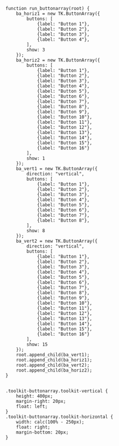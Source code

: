     function run_buttonarray(root) {
        ba_horiz1 = new TK.ButtonArray({
            buttons: [
                {label: "Button 1"},
                {label: "Button 2"},
                {label: "Button 3"},
                {label: "Button 4"},
            ],
            show: 3
        });
        ba_horiz2 = new TK.ButtonArray({
            buttons: [
                {label: "Button 1"},
                {label: "Button 2"},
                {label: "Button 3"},
                {label: "Button 4"},
                {label: "Button 5"},
                {label: "Button 6"},
                {label: "Button 7"},
                {label: "Button 8"},
                {label: "Button 9"},
                {label: "Button 10"},
                {label: "Button 11"},
                {label: "Button 12"},
                {label: "Button 13"},
                {label: "Button 14"},
                {label: "Button 15"},
                {label: "Button 16"}
            ],
            show: 1
        });
        ba_vert1 = new TK.ButtonArray({
            direction: "vertical",
            buttons: [
                {label: "Button 1"},
                {label: "Button 2"},
                {label: "Button 3"},
                {label: "Button 4"},
                {label: "Button 5"},
                {label: "Button 6"},
                {label: "Button 7"},
                {label: "Button 8"},
            ],
            show: 8
        });
        ba_vert2 = new TK.ButtonArray({
            direction: "vertical",
            buttons: [
                {label: "Button 1"},
                {label: "Button 2"},
                {label: "Button 3"},
                {label: "Button 4"},
                {label: "Button 5"},
                {label: "Button 6"},
                {label: "Button 7"},
                {label: "Button 8"},
                {label: "Button 9"},
                {label: "Button 10"},
                {label: "Button 11"},
                {label: "Button 12"},
                {label: "Button 13"},
                {label: "Button 14"},
                {label: "Button 15"},
                {label: "Button 16"}
            ],
            show: 15
        });
        root.append_child(ba_vert1);
        root.append_child(ba_horiz1);
        root.append_child(ba_vert2);
        root.append_child(ba_horiz2);
    }
<pre class='css prettyprint source'><code>
.toolkit-buttonarray.toolkit-vertical {
    height: 400px;
    margin-right: 20px;
    float: left;
}
.toolkit-buttonarray.toolkit-horizontal {
    width: calc(100% - 250px);
    float: right;
    margin-bottom: 20px;
}
</code></pre>
<script> prepare_example(); </script>

